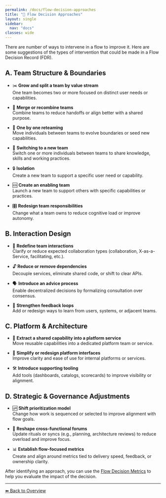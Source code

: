 ```yaml
---
permalink: /docs/flow-decision-approaches
title: "🔀 Flow Decision Approaches"
layout: single
sidebar:
  nav: "docs"
classes: wide
--- 
```


There are number of ways to intervene in a flow to improve it. Here are some suggestions of the types of intervention that could be made in a Flow Decision Record (FDR).

## A. Team Structure & Boundaries

- ✂️ **Grow and split a team by value stream**  
  One team becomes two or more focused on distinct user needs or capabilities.

- 🔗 **Merge or recombine teams**  
  Combine teams to reduce handoffs or align better with a shared purpose.

- 🔄 **One by one reteaming**  
  Move individuals between teams to evolve boundaries or seed new capabilities.

- 🔀 **Switching to a new team**  
  Switch one or more individuals between teams to share knowledge, skills and working practices.

- 🔒 **Isolation**  
  Create a new team to support a specific user need or capability.

- 🆘 **Create an enabling team**  
  Launch a new team to support others with specific capabilities or practices.

- 🎛️ **Redesign team responsibilities**  
  Change what a team owns to reduce cognitive load or improve autonomy.


## B. Interaction Design

- 🧭 **Redefine team interactions**  
  Clarify or reduce expected collaboration types (collaboration, X-as-a-Service, facilitating, etc.).

- 🔓 **Reduce or remove dependencies**  
  Decouple services, eliminate shared code, or shift to clear APIs.

- 🗣️ **Introduce an advice process**  
  Enable decentralized decisions by formalizing consultation over consensus.

- 🔁 **Strengthen feedback loops**  
  Add or redesign ways to learn from users, systems, or adjacent teams.

## C. Platform & Architecture

- 🧱 **Extract a shared capability into a platform service**  
  Move reusable capabilities into a dedicated platform team or service.

- 🧰 **Simplify or redesign platform interfaces**  
  Improve clarity and ease of use for internal platforms or services.

- 🛠️ **Introduce supporting tooling**  
  Add tools (dashboards, catalogs, scorecards) to improve visibility or alignment.

## D. Strategic & Governance Adjustments

- 🆙 **Shift prioritization model**  
  Change how work is sequenced or selected to improve alignment with flow goals.

- 📆 **Reshape cross-functional forums**  
  Update rituals or syncs (e.g., planning, architecture reviews) to reduce overload and improve focus.

- 📊 **Establish flow-focused metrics**  
  Create and align around metrics tied to delivery speed, feedback, or ownership clarity.

After identifying an approach, you can use the [Flow Decision Metrics](/docs/flow-decision-metrics) to help you evaluate the impact of the decision.

---

[⬅ Back to Overview](/docs/overview)

